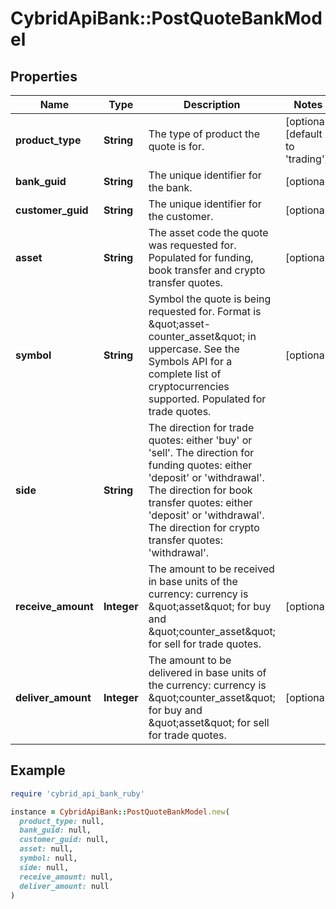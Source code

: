# CybridApiBank::PostQuoteBankModel

## Properties

| Name | Type | Description | Notes |
| ---- | ---- | ----------- | ----- |
| **product_type** | **String** | The type of product the quote is for. | [optional][default to &#39;trading&#39;] |
| **bank_guid** | **String** | The unique identifier for the bank. | [optional] |
| **customer_guid** | **String** | The unique identifier for the customer. | [optional] |
| **asset** | **String** | The asset code the quote was requested for. Populated for funding, book transfer and crypto transfer quotes. | [optional] |
| **symbol** | **String** | Symbol the quote is being requested for. Format is \&quot;asset-counter_asset\&quot; in uppercase. See the Symbols API for a complete list of cryptocurrencies supported. Populated for trade quotes. | [optional] |
| **side** | **String** | The direction for trade quotes: either &#39;buy&#39; or &#39;sell&#39;. The direction for funding quotes: either &#39;deposit&#39; or &#39;withdrawal&#39;. The direction for book transfer quotes: either &#39;deposit&#39; or &#39;withdrawal&#39;. The direction for crypto transfer quotes: &#39;withdrawal&#39;.  |  |
| **receive_amount** | **Integer** | The amount to be received in base units of the currency: currency is \&quot;asset\&quot; for buy and \&quot;counter_asset\&quot; for sell for trade quotes. | [optional] |
| **deliver_amount** | **Integer** | The amount to be delivered in base units of the currency: currency is \&quot;counter_asset\&quot; for buy and \&quot;asset\&quot; for sell for trade quotes. | [optional] |

## Example

```ruby
require 'cybrid_api_bank_ruby'

instance = CybridApiBank::PostQuoteBankModel.new(
  product_type: null,
  bank_guid: null,
  customer_guid: null,
  asset: null,
  symbol: null,
  side: null,
  receive_amount: null,
  deliver_amount: null
)
```

